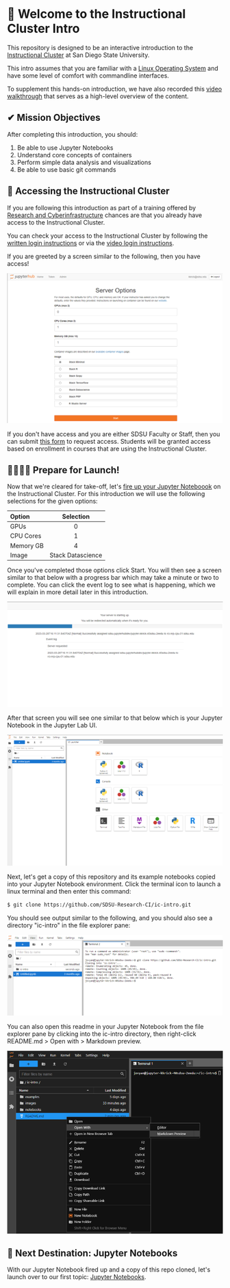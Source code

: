 # 👋 Welcome to the Instructional Cluster Intro
This repository is designed to be an interactive introduction to the <a href="https://sdsu-research-ci.github.io/instructionalcluster" target="_blank">Instructional Cluster</a> at San Diego State University.

This intro assumes that you are familiar with a <a href="https://en.wikipedia.org/wiki/Linux" target="_blank">Linux Operating System</a> and have some level of comfort with commandline interfaces.

To supplement this hands-on introduction, we have also recorded this <a href="https://mediasite.sdsu.edu/Mediasite/Play/0c5f3f7d51de4c439eca08fa3abecb861d" target="_blank">video walkthrough</a> that serves as a high-level overview of the content.

## ✔ Mission Objectives
After completing this introduction, you should:
1. Be able to use Jupyter Notebooks
2. Understand core concepts of containers
3. Perform simple data analysis and visualizations 
4. Be able to use basic git commands

## 🔑 Accessing the Instructional Cluster
If you are following this introduction as part of a training offered by <a href="https://it.sdsu.edu/research" target="_blank">Research and Cyberinfrastructure</a> chances are that you already have access to the Instructional Cluster.

You can check your access to the Instructional Cluster by following the <a href="https://sdsu-research-ci.github.io/instructionalcluster/students/loggingin" target="_blank">written login instructions</a> or via the <a href="https://sdsu-research-ci.github.io/instructionalcluster/videos/access" target="_blank">video login instructions</a>.

If you are greeted by a screen similar to the following, then you have access!

![access](./images/access1.png)

If you don't have access and you are either SDSU Faculty or Staff, then you can submit <a href="https://sdsu.service-now.com/sp?id=sc_cat_item&sys_id=c4ce9d52db0e68509804f271399619a4&sysparm_category=29ac153fdbbf4c9024094672399619e9" target="_blank">this form</a> to request access. Students will be granted access based on enrollment in courses that are using the Instructional Cluster.

## 👨‍🚀👩‍🚀 Prepare for Launch!
Now that we're cleared for take-off, let's <a href="https://sdsu-research-ci.github.io/instructionalcluster/students/launchcontainer" target="_blank">fire up your Jupyter Noteboook</a> on the Instructional Cluster. For this introduction we will use the following selections for the given options:

Option    | Selection
:---------|:---------:
GPUs      | 0
CPU Cores | 1
Memory GB | 4
Image     | Stack Datascience

Once you've completed those options click Start. You will then see a screen similar to that below with a progress bar which may take a minute or two to complete. You can click the event log to see what is happening, which we will explain in more detail later in this introduction.

![notebook progress bar](./images/get-started1.png)

After that screen you will see one similar to that below which is your Jupyter Notebook in the Jupyter Lab UI.

![jupyter notebook](./images/get-started2.png)

Next, let's get a copy of this repository and its example notebooks copied into your Jupyter Notebook environment. Click the terminal icon to launch a linux terminal and then enter this command:

```bash
$ git clone https://github.com/SDSU-Research-CI/ic-intro.git
```

You should see output similar to the following, and you should also see a directory "ic-intro" in the file explorer pane:

![cloning ic-intro repository](./images/get-started3.png)

You can also open this readme in your Jupyter Notebook from the file explorer pane by clicking into the ic-intro directory, then right-click README.md > Open with > Markdown preview.

![preview readme](./images/get-started4.png)

## 🚀 Next Destination: Jupyter Notebooks
With our Jupyter Notebook fired up and a copy of this repo cloned, let's launch over to our first topic: [Jupyter Notebooks](./notebooks/jupyter.ipynb).